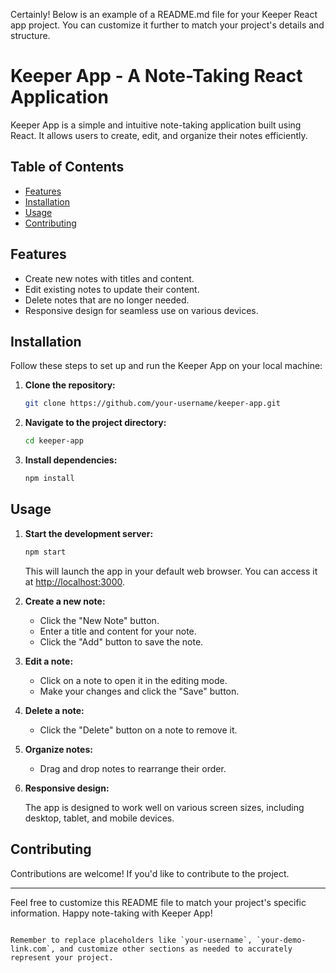 Certainly! Below is an example of a README.md file for your Keeper React app project. You can customize it further to match your project's details and structure.


# Keeper App - A Note-Taking React Application

Keeper App is a simple and intuitive note-taking application built using React. It allows users to create, edit, and organize their notes efficiently.

## Table of Contents

- [Features](#features)
- [Installation](#installation)
- [Usage](#usage)
- [Contributing](#contributing)

## Features

- Create new notes with titles and content.
- Edit existing notes to update their content.
- Delete notes that are no longer needed.
- Responsive design for seamless use on various devices.


## Installation

Follow these steps to set up and run the Keeper App on your local machine:

1. **Clone the repository:**

   ```bash
   git clone https://github.com/your-username/keeper-app.git
   ```

2. **Navigate to the project directory:**

   ```bash
   cd keeper-app
   ```

3. **Install dependencies:**

   ```bash
   npm install
   ```

## Usage

1. **Start the development server:**

   ```bash
   npm start
   ```

   This will launch the app in your default web browser. You can access it at [http://localhost:3000](http://localhost:3000).

2. **Create a new note:**

   - Click the "New Note" button.
   - Enter a title and content for your note.
   - Click the "Add" button to save the note.

3. **Edit a note:**

   - Click on a note to open it in the editing mode.
   - Make your changes and click the "Save" button.

4. **Delete a note:**

   - Click the "Delete" button on a note to remove it.

5. **Organize notes:**

   - Drag and drop notes to rearrange their order.

6. **Responsive design:**

   The app is designed to work well on various screen sizes, including desktop, tablet, and mobile devices.

## Contributing

Contributions are welcome! If you'd like to contribute to the project.


---

Feel free to customize this README file to match your project's specific information. Happy note-taking with Keeper App!
```

Remember to replace placeholders like `your-username`, `your-demo-link.com`, and customize other sections as needed to accurately represent your project.